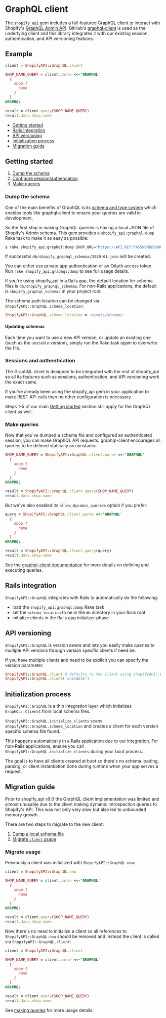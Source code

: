 # GraphQL client

The `shopify_api` gem includes a full featured GraphQL client to interact with
Shopify's [GraphQL Admin API](https://help.shopify.com/en/api/graphql-admin-api).
GitHub's [graphql-client](https://github.com/github/graphql-client) is used as
the underlying client and this library integrates it with our existing
session, authentication, and API versioning features.

## Example

```ruby
client = ShopifyAPI::GraphQL.client

SHOP_NAME_QUERY = client.parse <<-'GRAPHQL'
  {
    shop {
      name
    }
  }
GRAPHQL

result = client.query(SHOP_NAME_QUERY)
result.data.shop.name
```

* [Getting started](#getting-started)
* [Rails integration](#rails-integration)
* [API versioning](#api-versioning)
* [Initialization process](#initialization-process)
* [Migration guide](#migration-guide)

## Getting started

1. [Dump the schema](#dump-the-schema)
2. [Configure session/authencation](#sessions-and-authentication)
3. [Make queries](#make-queries)

### Dump the schema
One of the main benefits of GraphQL is its [schema and type system](https://graphql.org/learn/schema/)
which enables tools like graphql-client to ensure your queries are valid in development.

So the first step in making GraphQL queries is having a local JSON file of Shopify's Admin schema.
This gem provides a `shopify_api:graphql:dump` Rake task to make it as easy as possible:

```bash
$ rake shopify_api:graphql:dump SHOP_URL="https://API_KEY:PASSWORD@SHOP_NAME.myshopify.com" API_VERSION=2020-01
```

If successful `db/shopify_graphql_schemas/2020-01.json` will be created.

You can either use private app authentication or an OAuth access token. Run `rake shopify_api:graphql:dump`
to see full usage details.

If you're using shopify_api in a Rails app, the default location for schema files is `db/shopify_graphql_schemas`.
For non-Rails applications, the default is `shopify_graphql_schemas` in your project root.

The schema path location can be changed via `ShopifyAPI::GraphQL.schema_location`:

```ruby
ShopifyAPI::GraphQL.schema_location = 'assets/schemas'
```

#### Updating schemas
Each time you want to use a new API version, or update an existing one
(such as the `unstable` version), simply run the Rake task again to overwrite the file.

### Sessions and authentication
The GraphQL client is designed to be integrated with the rest of shopify_api so
all its features such as sessions, authentication, and API versioning work the
exact same.

If you've already been using the shopify_api gem in your application to make
REST API calls then no other configuration is necessary.

Steps 1-5 of our main [Getting started](https://github.com/Shopify/shopify_api#getting-started)
section still apply for the GraphQL client as well.

### Make queries
Now that you've dumped a schema file and configured an authenticated session, you can make GraphQL API requests.
graphql-client encourages all queries to be defined statically as constants:

```ruby
SHOP_NAME_QUERY = ShopifyAPI::GraphQL.client.parse <<-'GRAPHQL'
  {
    shop {
      name
    }
  }
GRAPHQL

result = ShopifyAPI::GraphQL.client.query(SHOP_NAME_QUERY)
result.data.shop.name
```

But we've also enabled its `allow_dynamic_queries` option if you prefer:

```ruby
query = ShopifyAPI::GraphQL.client.parse <<-'GRAPHQL'
  {
    shop {
      name
    }
  }
GRAPHQL

result = ShopifyAPI::GraphQL.client.query(query)
result.data.shop.name
```

See the [graphql-client documentation](https://github.com/github/graphql-client#defining-queries)
for more details on defining and executing queries.

## Rails integration
`ShopifyAPI::GraphQL` integrates with Rails to automatically do the following:

* load the `shopify_api:graphql:dump` Rake task
* set the `schema_location` to be in the `db` directory in your Rails root
* initialize clients in the Rails app initializer phase

## API versioning
`ShopifyAPI::GraphQL` is version aware and lets you easily make queries to multiple
API versions through version specific clients if need be.

If you have multiple clients and need to be explicit you can specify the version parameter:

```ruby
ShopifyAPI::GraphQL.client # defaults to the client using ShopifyAPI::Base.api_version
ShopifyAPI::GraphQL.client('unstable')
```

## Initialization process
`ShopifyAPI::GraphQL` is a thin integration layer which initializes `GraphQL::Client`s
from local schema files.

`ShopifyAPI::GraphQL.initialize_clients` scans `ShopifyAPI::GraphQL.schema_location`
and creates a client for each version specific schema file found.

This happens automatically in a Rails application due to our [integration](#rails-integration).
For non-Rails applications, ensure you call `ShopifyAPI::GraphQL.initialize_clients`
during your boot process.

The goal is to have all clients created at boot so there's no schema loading,
parsing, or client instantiation done during runtime when your app serves a request.

## Migration guide
Prior to shopify_api v9.0 the GraphQL client implementation was limited and almost
unusable due to the client making dynamic introspection queries to Shopify's API.
This was not only very slow but also led to unbounded memory growth.

There are two steps to migrate to the new client:
1. [Dump a local schema file](#dump-the-schema)
2. [Migrate `client` usage](#migrate-usage)

### Migrate usage

Previously a client was initialized with `ShopifyAPI::GraphQL.new`:
```ruby
client = ShopifyAPI::GraphQL.new

SHOP_NAME_QUERY = client.parse <<-'GRAPHQL'
  {
    shop {
      name
    }
  }
GRAPHQL

result = client.query(SHOP_NAME_QUERY)
result.data.shop.name
```

Now there's no need to initialize a client so all references to
`ShopifyAPI::GraphQL.new` should be removed and instead the client is called
via `ShopifyAPI::GraphQL.client`:

```ruby
client = ShopifyAPI::GraphQL.client

SHOP_NAME_QUERY = client.parse <<-'GRAPHQL'
  {
    shop {
      name
    }
  }
GRAPHQL

result = client.query(SHOP_NAME_QUERY)
result.data.shop.name
```

See [making queries](#making-queries) for more usage details.

